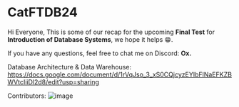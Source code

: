 # CatFTDB24
Hi Everyone,
This is some of our recap for the upcoming __Final Test__ for **Introduction of Database Systems**, we hope it helps 😁.

If you have any questions, feel free to chat me on Discord:
**Ox.**

Database Architecture & Data Warehouse:
https://docs.google.com/document/d/1rVqJso_3_xS0CQjcyzEYIbFlNaEFKZBWVtcIiiDl2d8/edit?usp=sharing

Contributors:
![image](https://github.com/DaBabyOx/CatFTDB24/assets/109663865/2be3c07e-e76c-4a60-8ec6-ebc4b47831ff)
